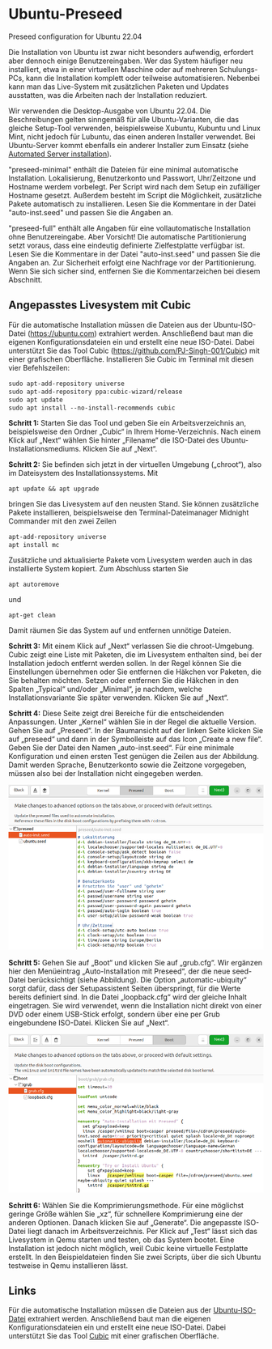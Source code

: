 # Ubuntu-Preseed
Preseed configuration for Ubuntu 22.04

Die Installation von Ubuntu ist zwar nicht besonders aufwendig, erfordert aber dennoch einige Benutzereingaben. Wer das System häufiger neu installiert, etwa in einer virtuellen Maschine oder auf mehreren Schulungs-PCs, kann die Installation komplett oder teilweise automatisieren. Nebenbei kann man das Live-System mit zusätzlichen Paketen und Updates ausstatten, was die Arbeiten nach der Installation reduziert.

Wir verwenden die Desktop-Ausgabe von Ubuntu 22.04. Die Beschreibungen gelten sinngemäß für alle Ubuntu-Varianten, die das gleiche Setup-Tool verwenden, beispielsweise Xubuntu, Kubuntu und Linux Mint, nicht jedoch für Lubuntu, das einen anderen Installer verwendet. Bei Ubuntu-Server kommt ebenfalls ein anderer Installer zum Einsatz (siehe <a href="https://m6u.de/UBSAUT" target="_blank">Automated Server installation</a>).

"preseed-minimal" enthält die Dateien für eine minimal automatische Installation. Lokalisierung, Benutzerkonto und Passwort, Uhr/Zeitzone und Hostname werdem vorbelegt. Per Script wird nach dem Setup ein zufälliger Hostname gesetzt. Außerdem besteht im Script die Möglichkeit, zusätzliche Pakete automatisch zu installieren. Lesen Sie die Kommentare in der Datei "auto-inst.seed" und passen Sie die Angaben an.

"preseed-full" enthält alle Angaben für eine vollautomatische Installation ohne Benutzereingabe. Aber Vorsicht! Die automatische Partitionierung setzt voraus, dass eine eindeutig definierte Zielfestplatte verfügbar ist. Lesen Sie die Kommentare in der Datei "auto-inst.seed" und passen Sie die Angaben an. Zur Sicherheit erfolgt eine Nachfrage vor der Partitionierung. Wenn Sie sich sicher sind, entfernen Sie die Kommentarzeichen bei diesem Abschnitt.

## Angepasstes Livesystem mit Cubic
Für die automatische Installation müssen die Dateien aus der Ubuntu-ISO-Datei (https://ubuntu.com) extrahiert werden. Anschließend baut man die eigenen Konfigurationsdateien ein und erstellt eine neue ISO-Datei. Dabei unterstützt Sie das Tool Cubic (https://github.com/PJ-Singh-001/Cubic) mit einer grafischen Oberfläche. Installieren Sie Cubic im Terminal mit diesen vier Befehlszeilen:
```
sudo apt-add-repository universe
sudo apt-add-repository ppa:cubic-wizard/release
sudo apt update
sudo apt install --no-install-recommends cubic
```
**Schritt 1:** Starten Sie das Tool und geben Sie ein Arbeitsverzeichnis an, beispielsweise den Ordner „Cubic“ in Ihrem Home-Verzeichnis. Nach einem Klick auf „Next“ wählen Sie hinter „Filename“ die ISO-Datei des Ubuntu-Installationsmediums. Klicken Sie auf „Next“.

**Schritt 2:** Sie befinden sich jetzt in der virtuellen Umgebung („chroot“), also im Dateisystem des Installationssystems. Mit
```
apt update && apt upgrade
```
bringen Sie das Livesystem auf den neusten Stand. Sie können zusätzliche Pakete installieren, beispielsweise den Terminal-Dateimanager Midnight Commander mit den zwei Zeilen
```
apt-add-repository universe
apt install mc
```
Zusätzliche und aktualisierte Pakete vom Livesystem werden auch in das installierte System kopiert. Zum Abschluss starten Sie
```
apt autoremove
```
und
```
apt-get clean
```
Damit räumen Sie das System auf und entfernen unnötige Dateien.

**Schritt 3:** Mit einem Klick auf „Next“ verlassen Sie die chroot-Umgebung. Cubic zeigt eine Liste mit Paketen, die im Livesystem enthalten sind, bei der Installation jedoch entfernt werden sollen. In der Regel können Sie die Einstellungen übernehmen oder Sie entfernen die Häkchen vor Paketen, die Sie behalten möchten. Setzen oder entfernen Sie die Häkchen in den Spalten „Typical“ und/oder „Minimal“, je nachdem, welche Installationsvariante Sie später verwenden. Klicken Sie auf „Next“.

**Schritt 4:** Diese Seite zeigt drei Bereiche für die entscheidenden Anpassungen. Unter „Kernel“ wählen Sie in der Regel die aktuelle Version. Gehen Sie auf „Preseed“. In der Baumansicht auf der linken Seite klicken Sie auf „preseed“ und dann in der Symbolleiste auf das Icon „Create a new file“. Geben Sie der Datei den Namen „auto-inst.seed“. Für eine minimale Konfiguration und einen ersten Test genügen die Zeilen aus der Abbildung. Damit werden Sprache, Benutzerkonto sowie die Zeitzone vorgegeben, müssen also bei der Installation nicht eingegeben werden.

![auto-inst.seed-minimal](/images/302_01_Preseed.png "auto-inst.seed-minimal")

**Schritt 5:** Gehen Sie auf „Boot“ und klicken Sie auf „grub.cfg“. Wir ergänzen hier den Menüeintrag „Auto-Installation mit Preseed“, der die neue seed-Datei berücksichtigt (siehe Abbildung). Die Option „automatic-ubiquity“ sorgt dafür, dass der Setupassistent Seiten überspringt, für die Werte bereits definiert sind. In die Datei „loopback.cfg“ wird der gleiche Inhalt eingetragen. Sie wird verwendet, wenn die Installation nicht direkt von einer DVD oder einem USB-Stick erfolgt, sondern über eine per Grub eingebundene ISO-Datei. Klicken Sie auf „Next“.

![grub.cfg](/images/302_02_Boot.png "grub.cfg")

**Schritt 6:** Wählen Sie die Komprimierungsmethode. Für eine möglichst geringe Größe wählen Sie „xz“, für schnellere Komprimierung eine der anderen Optionen. Danach klicken Sie auf „Generate“. Die angepasste ISO-Datei liegt danach im Arbeitsverzeichnis. Per Klick auf „Test“ lässt sich das Livesystem in Qemu starten und testen, ob das System bootet. Eine Installation ist jedoch nicht möglich, weil Cubic keine virtuelle Festplatte erstellt. In den Beispieldateien finden Sie zwei Scripts, über die sich Ubuntu testweise in Qemu installieren lässt.

## Links
Für die automatische Installation müssen die Dateien aus der [Ubuntu-ISO-Datei](https://ubuntu.com) extrahiert werden. Anschließend baut man die eigenen Konfigurationsdateien ein und erstellt eine neue ISO-Datei. Dabei unterstützt Sie das Tool [Cubic](https://github.com/PJ-Singh-001/Cubic) mit einer grafischen Oberfläche.

